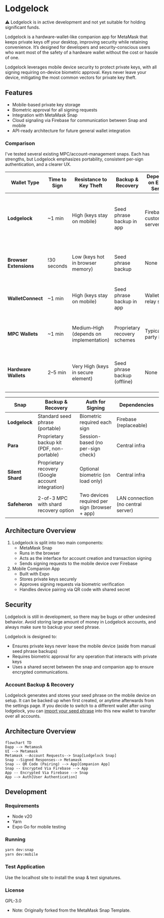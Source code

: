 # Lodgelock

⚠️ Lodgelock is in active development and not yet suitable for holding significant funds.

Lodgelock is a hardware-wallet-like companion app for MetaMask that keeps private keys off your desktop, improving security while retaining convenience. It’s designed for developers and security-conscious users who want most of the safety of a hardware wallet without the cost or hassle of one.

Lodgelock leverages mobile device security to protect private keys, with all signing requiring on-device biometric approval. Keys never leave your device, mitigating the most common vectors for private key theft.

## Features

- Mobile-based private key storage
- Biometric approval for all signing requests
- Integration with MetaMask Snap
- Cloud signaling via Firebase for communication between Snap and mobile
- API-ready architecture for future general wallet integration

### Comparison

I've tested several existing MPC/account-management snaps. Each has strengths, but Lodgelock emphasizes portability, consistent per-sign authentication, and a clearer UX.

| Wallet Type            | Time to Sign | Resistance to Key Theft                 | Backup & Recovery            | Dependency on External Services | Cost / Accessibility       | Best fit scenarios                                                                                                   |
| ---------------------- | ------------ | --------------------------------------- | ---------------------------- | ------------------------------- | -------------------------- | -------------------------------------------------------------------------------------------------------------------- |
| **Lodgelock**          | \~1 min      | High (keys stay on mobile)              | Seed phrase backup in app    | Firebase / custom servers       | Free (smartphone only)     | Developers and security-conscious users who want hardware-like safety but faster, cheaper, and without extra devices |
| **Browser Extensions** | !30 seconds  | Low (keys hot in browser memory)        | Seed phrase backup           | None                            | Free                       | Casual users with very small balances who prioritize speed/convenience over security                                 |
| **WalletConnect**      | \~1 min      | High (keys stay on mobile)              | Seed phrase backup in app    | WalletConnect relay servers     | Free                       | Mobile-first users who interact with dapps occasionally and don’t want a browser extension                           |
| **MPC Wallets**        | \~1 min      | Medium–High (depends on implementation) | Proprietary recovery schemes | Typically 3rd-party infra       | Free / enterprise SaaS     | Teams, institutions, or users who want social recovery or shared custody at the cost of portability                  |
| **Hardware Wallets**   | 2–5 min      | Very High (keys in secure element)      | Seed phrase backup (offline) | None                            | Paid device (\~\$70–\$200) | Long-term holders with larger balances, low-frequency signing, or those needing maximum isolation                    |

| Snap             | Backup & Recovery                                 | Auth for Signing                              | Dependencies                       |
| ---------------- | ------------------------------------------------- | --------------------------------------------- | ---------------------------------- |
| **Lodgelock**    | Standard seed phrase (portable)                   | Biometric required each sign                  | Firebase (replaceable)             |
| **Para**         | Proprietary backup kit (PDF, non-portable)        | Session-based (no per-sign check)             | Central infra                      |
| **Silent Shard** | Proprietary recovery (Google account integration) | Optional biometric (on load only)             | Central infra                      |
| **Safeheron**    | 2-of-3 MPC with shard recovery option             | Two devices required per sign (browser + app) | LAN connection (no central server) |

## Architecture Overview

1. Lodgelock is split into two main components:
    - MetaMask Snap
    - Runs in the browser
    - Acts as the interface for account creation and transaction signing
    - Sends signing requests to the mobile device over Firebase
2. Mobile Companion App
    - Built with Expo
    - Stores private keys securely
    - Approves signing requests via biometric verification
    - Handles device pairing via QR code with shared secret

## Security

Lodgelock is still in development, so there may be bugs or other undesired behavior. Avoid storing large amount of money in Lodgelock accounts, and always make sure to backup your seed phrase.

Lodgelock is designed to:

- Ensures private keys never leave the mobile device (aside from manual seed phrase backups)
- Requires biometric approval for any operation that interacts with private keys
- Uses a shared secret between the snap and companion app to ensure encrypted communications.

### Account Backup & Recovery

Lodgelock generates and stores your seed phrase on the mobile device on setup. It can be backed up when first created, or anytime afterwards from the settings page. If you decide to switch to a different wallet after using lodgelock, you can [import your seed phrase](https://support.metamask.io/start/use-an-existing-wallet/#import-using-a-secret-recovery-phrase) into this new wallet to transfer over all accounts.

## Architecture Overview

```mermaid
flowchart TD
Dapp --> Metamask
UI --> Metamask
Metamask --Account Requests--> Snap[Lodgelock Snap]
Snap --Signed Responses--> Metamask
Snap -- QR Code (Pairing) --> App[Companion App]
Snap -- Encrypted Via Firebase --> App
App -- Encrypted Via Firebase --> Snap
App --> Auth[User Authentication]
```

## Development

### Requirements

- Node v20
- Yarn
- Expo Go for mobile testing

### Running

```bash
yarn dev:snap
yarn dev:mobile
```

### Test Application

Use the localhost site to install the snap & test signatures.

### License

GPL-3.0

- Note: Originally forked from the MetaMask Snap Template.
